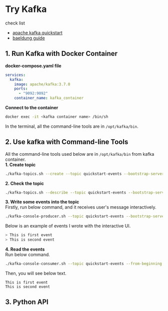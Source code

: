 # Try Kafka
check list
- [apache kafka quickstart](https://kafka.apache.org/quickstart)
- [baeldung guide](https://www.baeldung.com/ops/kafka-docker-setup)

## 1. Run Kafka with Docker Container

__docker-compose.yaml file__  
```yaml
services:
  kafka:
    image: apache/kafka:3.7.0
    ports:
      - "9092:9092"
    container_name: kafka_container
```

__Connect to the container__  
```sh
docker exec -it <kafka container name> /bin/sh
```
In the terminal, all the command-line tools are in `/opt/kafka/bin`.

## 2. Use kafka with Command-line Tools
All the command-line tools used below are in `/opt/kafka/bin` from kafka container.  
__1. Create topic__  
```sh
./kafka-topics.sh --create --topic quickstart-events --bootstrap-server localhost:9092
```
  
__2. Check the topic__  
```sh
./kafka-topics.sh --describe --topic quickstart-events --bootstrap-server localhost:9092
```  
  
__3. Write some events into the topic__  
Firstly, run below command, and it receives user's message interactively.  
```sh
./kafka-console-producer.sh --topic quickstart-events --bootstrap-server localhost:9092
```
Below is an example of events I wrote with the interactive UI.  
```sh
> This is first event
> This is second event
```
  
__4. Read the events__  
Run below command.
```sh
./kafka-console-consumer.sh --topic quickstart-events --from-beginning --bootstrap-server localhost:9092
```
Then, you will see below text.  
```
This is first event
This is second event
```  
  
## 3. Python API

